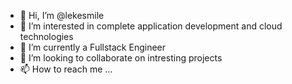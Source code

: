 - 👋 Hi, I’m @lekesmile
- 👀 I’m interested in complete application development and cloud technologies 
- 🌱 I’m currently a Fullstack Engineer
- 💞️ I’m looking to collaborate on intresting projects 
- 📫 How to reach me ...

<!---
lekesmile/lekesmile is a ✨ special ✨ repository because its `README.md` (this file) appears on your GitHub profile.
You can click the Preview link to take a look at your changes.
--->
